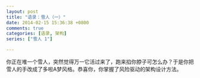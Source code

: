 ```yaml
---
layout: post
title: "语录：雪人（一）"
date: 2014-02-15 15:36:38 +0800
comments: true
categories: [语录, 架构]
series: ["雪人 1"]

---
```


你正在堆一个雪人，突然觉得万一它活过来了，跑来掐你脖子可怎么办？于是你把雪人的手改成了多啦A梦风格。恭喜你，你掌握了风险驱动的架构设计方法。
